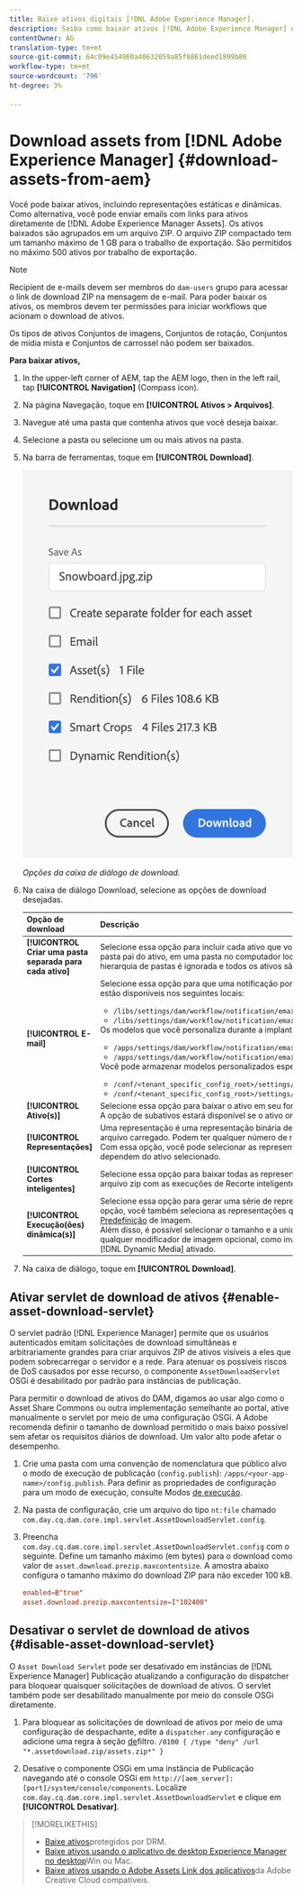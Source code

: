 ```yaml
---
title: Baixe ativos digitais [!DNL Adobe Experience Manager].
description: Saiba como baixar ativos [!DNL Adobe Experience Manager] e ativar ou desativar a funcionalidade de download.
contentOwner: AG
translation-type: tm+mt
source-git-commit: 64c09e454960a40632059a85f0861deed1899b86
workflow-type: tm+mt
source-wordcount: '796'
ht-degree: 3%

---
```



# Download assets from [!DNL Adobe Experience Manager] {#download-assets-from-aem}

Você pode baixar ativos, incluindo representações estáticas e dinâmicas. Como alternativa, você pode enviar emails com links para ativos diretamente de [!DNL Adobe Experience Manager Assets]. Os ativos baixados são agrupados em um arquivo ZIP. O arquivo ZIP compactado tem um tamanho máximo de 1 GB para o trabalho de exportação. São permitidos no máximo 500 ativos por trabalho de exportação.

>[!NOTE]
>
>Recipient de e-mails devem ser membros do `dam-users` grupo para acessar o link de download ZIP na mensagem de e-mail. Para poder baixar os ativos, os membros devem ter permissões para iniciar workflows que acionam o download de ativos.

Os tipos de ativos Conjuntos de imagens, Conjuntos de rotação, Conjuntos de mídia mista e Conjuntos de carrossel não podem ser baixados.

**Para baixar ativos,**

1. In the upper-left corner of AEM, tap the AEM logo, then in the left rail, tap **[!UICONTROL Navigation]** (Compass icon).
1. Na página Navegação, toque em **[!UICONTROL Ativos > Arquivos]**.
1. Navegue até uma pasta que contenha ativos que você deseja baixar.
1. Selecione a pasta ou selecione um ou mais ativos na pasta.
1. Na barra de ferramentas, toque em **[!UICONTROL Download]**.

   ![Opções disponíveis ao baixar ativos dos ativos Experience Manager](/help/assets/assets/asset-download1.png)

   *Opções da caixa de diálogo de download.*

1. Na caixa de diálogo Download, selecione as opções de download desejadas.

   | Opção de download | Descrição |
   |---|---|
   | **[!UICONTROL Criar uma pasta separada para cada ativo]** | Selecione essa opção para incluir cada ativo que você baixar, incluindo ativos em pastas filhas aninhadas sob a pasta pai do ativo, em uma pasta no computador local. Quando essa opção *não* é selecionada, por padrão, a hierarquia de pastas é ignorada e todos os ativos são baixados em uma pasta no computador local. |
   | **[!UICONTROL E-mail]** | Selecione essa opção para que uma notificação por email seja enviada ao recipient. Os modelos padrão de e-mails estão disponíveis nos seguintes locais:<ul><li>`/libs/settings/dam/workflow/notification/email/downloadasset`.</li><li>`/libs/settings/dam/workflow/notification/email/transientworkflowcompleted`.</li></ul> Os modelos que você personaliza durante a implantação estão disponíveis nos seguintes locais: <ul><li>`/apps/settings/dam/workflow/notification/email/downloadasset`.</li><li>`/apps/settings/dam/workflow/notification/email/transientworkflowcompleted`.</li></ul>Você pode armazenar modelos personalizados específicos do locatário nos seguintes locais:<ul><li>`/conf/<tenant_specific_config_root>/settings/dam/workflow/notification/email/downloadasset`.</li><li>`/conf/<tenant_specific_config_root>/settings/dam/workflow/notification/email/transientworkflowcompleted`.</li></ul> |
   | **[!UICONTROL Ativo(s)]** | Selecione essa opção para baixar o ativo em seu formulário original sem execuções.<br>A opção de subativos estará disponível se o ativo original tiver subativos. |
   | **[!UICONTROL Representações]** | Uma representação é uma representação binária de um ativo. Os ativos têm uma representação principal - a do arquivo carregado. Podem ter qualquer número de representações. <br> Com essa opção, você pode selecionar as representações que deseja baixar. As representações disponíveis dependem do ativo selecionado. |
   | **[!UICONTROL Cortes inteligentes]** | Selecione essa opção para baixar todas as representações de recorte inteligente do ativo selecionado no AEM. Um arquivo zip com as execuções de Recorte inteligente é criado e baixado no computador local. |
   | **[!UICONTROL Execução(ões) dinâmica(s)]** | Selecione essa opção para gerar uma série de representações alternativas em tempo real. Ao selecionar essa opção, você também seleciona as representações que deseja criar dinamicamente selecionando na lista [Predefinição](image-presets.md) de imagem. <br>Além disso, é possível selecionar o tamanho e a unidade de medida, o formato, o espaço de cor, a resolução e qualquer modificador de imagem opcional, como inverter a imagem. A opção só estará disponível se você tiver [!DNL Dynamic Media] ativado. |

1. Na caixa de diálogo, toque em **[!UICONTROL Download]**.

## Ativar servlet de download de ativos {#enable-asset-download-servlet}

O servlet padrão [!DNL Experience Manager] permite que os usuários autenticados emitam solicitações de download simultâneas e arbitrariamente grandes para criar arquivos ZIP de ativos visíveis a eles que podem sobrecarregar o servidor e a rede. Para atenuar os possíveis riscos de DoS causados por esse recurso, o componente `AssetDownloadServlet` OSGi é desabilitado por padrão para instâncias de publicação.

Para permitir o download de ativos do DAM, digamos ao usar algo como o Asset Share Commons ou outra implementação semelhante ao portal, ative manualmente o servlet por meio de uma configuração OSGi. A Adobe recomenda definir o tamanho de download permitido o mais baixo possível sem afetar os requisitos diários de download. Um valor alto pode afetar o desempenho.

1. Crie uma pasta com uma convenção de nomenclatura que público alvo o modo de execução de publicação (`config.publish`): `/apps/<your-app-name>/config.publish`. Para definir as propriedades de configuração para um modo de execução, consulte Modos [de execução](/help/sites-deploying/configure-runmodes.md#defining-configuration-properties-for-a-run-mode).

1. Na pasta de configuração, crie um arquivo do tipo `nt:file` chamado `com.day.cq.dam.core.impl.servlet.AssetDownloadServlet.config`.
1. Preencha `com.day.cq.dam.core.impl.servlet.AssetDownloadServlet.config` com o seguinte. Define um tamanho máximo (em bytes) para o download como valor de `asset.download.prezip.maxcontentsize`. A amostra abaixo configura o tamanho máximo do download ZIP para não exceder 100 kB.

   ```conf
   enabled=B"true"
   asset.download.prezip.maxcontentsize=I"102400"
   ```

## Desativar o servlet de download de ativos {#disable-asset-download-servlet}

O `Asset Download Servlet` pode ser desativado em instâncias de [!DNL Experience Manager] Publicação atualizando a configuração do dispatcher para bloquear quaisquer solicitações de download de ativos. O servlet também pode ser desabilitado manualmente por meio do console OSGi diretamente.

1. Para bloquear as solicitações de download de ativos por meio de uma configuração de despachante, edite a `dispatcher.any` configuração e adicione uma regra à seção [de](https://docs.adobe.com/content/help/en/experience-manager-dispatcher/using/configuring/dispatcher-configuration.html#defining-a-filter)filtro. `/0100 { /type "deny" /url "*.assetdownload.zip/assets.zip*" }`

1. Desative o componente OSGi em uma instância de Publicação navegando até o console OSGi em `http://[aem_server]:[port]/system/console/components`. Localize `com.day.cq.dam.core.impl.servlet.AssetDownloadServlet` e clique em **[!UICONTROL Desativar]**.

>[!MORELIKETHIS]
>
>* [Baixe ativos](drm.md)protegidos por DRM.
>* [Baixe ativos usando o aplicativo de desktop Experience Manager no desktop](https://helpx.adobe.com/experience-manager/desktop-app/aem-desktop-app.html)Win ou Mac.
>* [Baixe ativos usando o Adobe Assets Link dos aplicativos](https://helpx.adobe.com/br/enterprise/using/manage-assets-using-adobe-asset-link.html)da Adobe Creative Cloud compatíveis.

